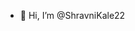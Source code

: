 - 👋 Hi, I’m @ShravniKale22
  

<!---
ShravniKale22/ShravniKale22 is a ✨ special ✨ repository because its `README.md` (this file) appears on your GitHub profile.
You can click the Preview link to take a look at your changes.
--->
